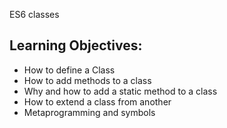 ES6 classes

## Learning Objectives:
* How to define a Class
* How to add methods to a class
* Why and how to add a static method to a class
* How to extend a class from another
* Metaprogramming and symbols
